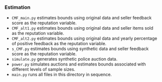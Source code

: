### Estimation

- `CMF_main.py` estimates bounds using original data and seller feedback score as the reputation variable.
- `CMF_alt1.py` estimates bounds using original data and seller items sold as the reputation variable.
- `CMF_alt2.py` estimates bounds using original data and yearly percentage of positive feedback as the reputation variable.
- `s_CMF.py` estimates bounds using synthetic data and seller feedback score as the reputation variable.
- `simulate.py` generates synthetic police auction data.
- `power.py` simulates auctions and estimates bounds associated with different levels of sample sizes.
- `main.py` runs all files in this directory in sequence.